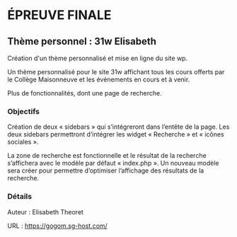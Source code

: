 
# ÉPREUVE FINALE

## Thème personnel : 31w Elisabeth

Création d'un thème personnalisé et mise en ligne du site wp.

Un thème personnalisé pour le site 31w affichant tous les cours offerts par le Collège Maisonneuve et les événements en cours et à venir.

Plus de fonctionnalités, dont une page de recherche.

### Objectifs

Création de deux « sidebars » qui s’intégreront dans l’entête de la page.
Les deux sidebars permettront d’intégrer les widget « Recherche » et « icônes sociales ».

La zone de recherche est fonctionnelle et le résultat de la recherche s’affichera avec le 
modèle par défaut « index.php ». Un nouveau modèle sera créer pour permettre 
d’optimiser l’affichage des résultats de la recherche.


### Détails

Auteur : Elisabeth Theoret

URL : https://gogom.sg-host.com/

